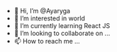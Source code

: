 - 👋 Hi, I’m @Ayaryga
- 👀 I’m interested in world
- 🌱 I’m currently learning React JS
- 💞️ I’m looking to collaborate on ...
- 📫 How to reach me ...

<!---
Ayaryga/Ayaryga is a ✨ special ✨ repository because its `README.md` (this file) appears on your GitHub profile.
You can click the Preview link to take a look at your changes.
--->
